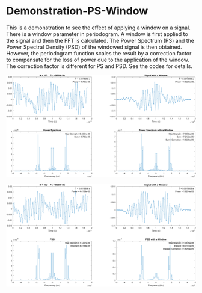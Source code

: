 # Demonstration-PS-Window
This is a demonstration to see the effect of applying a window on a signal. There is a window parameter in periodogram. A window is first applied to the signal and then the FFT is calculated. The Power Spectrum (PS) and the Power Spectral Density (PSD) of the windowed signal is then obtained. However, the periodogram function scales the result by a correction factor to compensate for the loss of power due to the application of the window. The correction factor is different for PS and PSD. See the codes for details.

![alt text](https://github.com/liangsizhuang/Demonstration-PS-PSD-Window/blob/master/figure_PS.png)

![alt text](https://github.com/liangsizhuang/Demonstration-PS-PSD-Window/blob/master/figure_PSD.png)
